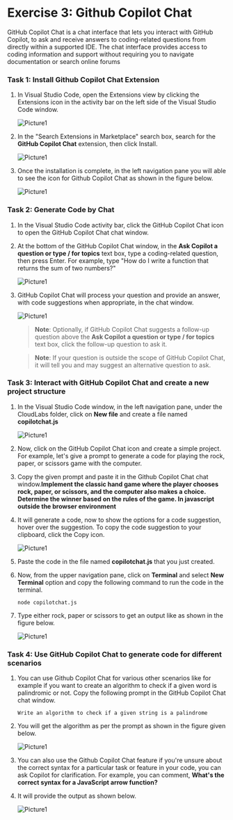 # Exercise 3: Github Copilot Chat

GitHub Copilot Chat is a chat interface that lets you interact with GitHub Copilot, to ask and receive answers to coding-related questions from directly within a supported IDE. The chat interface provides access to coding information and support without requiring you to navigate documentation or search online forums

### Task 1: Install Github Copilot Chat Extension

1. In Visual Studio Code, open the Extensions view by clicking the Extensions icon in the activity bar on the left side of the Visual Studio Code window.

   ![Picture1](../media/vscodeextension.png)

2. In the "Search Extensions in Marketplace" search box, search for the **GitHub Copilot Chat** extension, then click Install.

   ![Picture1](../media/gitcochatext.png)
  
3. Once the installation is complete, in the left navigation pane you will able to see the icon for Github Copilot Chat as shown in the figure below.

   ![Picture1](../media/gitchaticon.png)

### Task 2: Generate Code by Chat

1. In the Visual Studio Code activity bar, click the GitHub Copilot Chat icon to open the GitHub Copilot Chat chat window.

2. At the bottom of the GitHub Copilot Chat window, in the **Ask Copilot a question or type / for topics** text box, type a coding-related question, then press Enter. For example, type "How do I write a function that returns the sum of two numbers?"

    ![Picture1](../media/question.png)

3. GitHub Copilot Chat will process your question and provide an answer, with code suggestions when appropriate, in the chat window. 

    ![Picture1](../media/answer.png)

    >**Note**: Optionally, if GitHub Copilot Chat suggests a follow-up question above the **Ask Copilot a question or type / for topics** text box, click the follow-up question to ask it.

    >**Note**:  If your question is outside the scope of GitHub Copilot Chat, it will tell you and may suggest an alternative question to ask.

### Task 3: Interact with GitHub Copilot Chat and create a new project structure

1. In the Visual Studio Code window, in the left navigation pane, under the CloudLabs folder, click on **New file** and create a file named **copilotchat.js**

    ![Picture1](../media/newfilera.png)

2. Now, click on the GitHub Copilot Chat icon and create a simple project. For example, let's give a prompt to generate a code for playing the rock, paper, or scissors game with the computer. 

3. Copy the given prompt and paste it in the Github Copilot Chat chat window.**Implement the classic hand game where the player chooses rock, paper, or scissors, and the computer also makes a choice. Determine the winner based on the rules of the game. In javascript outside the browser environment**

4. It will generate a code, now to show the options for a code suggestion, hover over the suggestion. To copy the code suggestion to your clipboard, click the Copy icon.

   ![Picture1](../media/copilotgamesci.png)

5. Paste the code in the file named **copilotchat.js** that you just created.

6. Now, from the upper navigation pane, click on **Terminal** and select **New Terminal** option and copy the following command to run the code in the terminal.

    ```
    node copilotchat.js
    ```
  
 7. Type either rock, paper or scissors to get an output like as shown in the figure below.
    
    ![Picture1](../media/gamewin.png)

### Task 4: Use GitHub Copilot Chat to generate code for different scenarios

1. You can use Github Copilot Chat for various other scenarios like for example if you want to create an algorithm to check if a given  word is palindromic or not. Copy the following prompt in the GitHub Copilot Chat chat window.

   ```
   Write an algorithm to check if a given string is a palindrome
   ```
2. You will get the algorithm as per the prompt as shown in the figure given below.

   ![Picture1](../media/algorithm.png)

3.  You can also use the Github Copilot Chat feature if you're unsure about the correct syntax for a particular task or feature in your code, you can ask Copilot for clarification. For example, you can comment, **What's the correct syntax for a JavaScript arrow function?**

4. It will provide the output as shown below.

   ![Picture1](../media/arrowsyntax.png)
    
